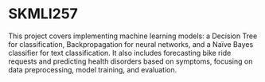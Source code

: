 # SKMLI257
This project covers implementing machine learning models: a Decision Tree for classification, Backpropagation for neural networks, and a Naïve Bayes classifier for text classification. It also includes forecasting bike ride requests and predicting health disorders based on symptoms, focusing on data preprocessing, model training, and evaluation.
